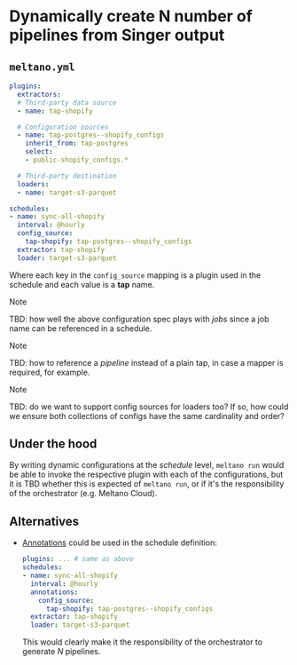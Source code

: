 # Dynamically create N number of pipelines from Singer output

## `meltano.yml`

```yaml
plugins:
  extractors:
  # Third-party data source
  - name: tap-shopify

  # Configuration sources
  - name: tap-postgres--shopify_configs
    inherit_from: tap-postgres
    select: 
    - public-shopify_configs.*

  # Third-party destination
  loaders:
  - name: target-s3-parquet

schedules:
- name: sync-all-shopify
  interval: @hourly
  config_source:
    tap-shopify: tap-postgres--shopify_configs
  extractor: tap-shopify
  loader: target-s3-parquet  
```

Where each key in the `config_source` mapping is a plugin used in the schedule and each value is a **tap** name.

> [!NOTE]
> TBD: how well the above configuration spec plays with _jobs_ since a job name can be referenced in a schedule.

> [!NOTE]
> TBD: how to reference a _pipeline_ instead of a plain tap, in case a mapper is required, for example.

> [!NOTE]
> TBD: do we want to support config sources for loaders too? If so, how could we ensure both collections of configs have the same cardinality and order?

## Under the hood

By writing dynamic configurations at the _schedule_ level, `meltano run` would be able to invoke the respective plugin with each of the configurations, but it is TBD whether this is expected of `meltano run`, or if it's the responsibility of the orchestrator (e.g. Meltano Cloud).

## Alternatives

* [Annotations](https://docs.meltano.com/concepts/project/#annotations) could be used in the schedule definition:

  ```yaml
  plugins: ... # same as above
  schedules:
  - name: sync-all-shopify
    interval: @hourly
    annotations:
      config_source:
        tap-shopify: tap-postgres--shopify_configs
    extractor: tap-shopify
    loader: target-s3-parquet  
  ```

  This would clearly make it the responsibility of the orchestrator to generate _N_ pipelines.
